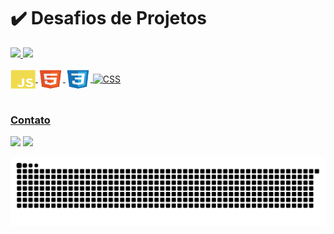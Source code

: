 # ✔️ Desafios de Projetos

<div>
  <a href="https://github.com/DevFernandes">
  <img height="180em" src="https://github-readme-stats.vercel.app/api?username=DevFernandes&show_icons=true&theme=tokyonight&include_all_commits=true&count_private=true"/>
  <img height="180em" src="https://github-readme-stats.vercel.app/api/top-langs/?username=DevFernandes&layout=compact&langs_count=6&theme=tokyonight"/>
</div>
<div style="display: inline_block"><br>
  <img align="center" alt="Js" height="30" width="40" src="https://raw.githubusercontent.com/devicons/devicon/master/icons/javascript/javascript-plain.svg">
  <img align="center" alt="HTML" height="30" width="40" src="https://raw.githubusercontent.com/devicons/devicon/master/icons/html5/html5-original.svg">
  <img align="center" alt="CSS" height="30" width="40" src="https://raw.githubusercontent.com/devicons/devicon/master/icons/css3/css3-original.svg">
   <img align="center" alt="CSS" height="30" width="40" 
        src="https://cdn.jsdelivr.net/gh/devicons/devicon/icons/react/react-original.svg" />
</div>
 
 <br>
 
  ### Contato
 
<div> 
  <a href="mailto:matheusfernandesxlx@gmail.com" target="_blank"><img src="https://img.shields.io/badge/-Gmail-%23333?style=for-the-badge&logo=gmail&logoColor=white" target="_blank"></a>
  <a href="" target="_blank"><img src="https://img.shields.io/badge/-LinkedIn-%230077B5?style=for-the-badge&logo=linkedin&logoColor=white" target="_blank"></a> 
 
  ![Snake animation](https://github.com/DevFernandes/welcome/blob/main/github-contribution-grid-snake.svg)

</div>
